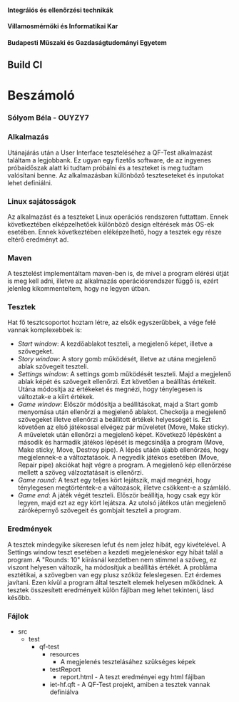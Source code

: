 #### Integráiós és ellenőrzési technikák
#### Villamosmérnöki és Informatikai Kar
#### Budapesti Műszaki és Gazdaságtudományi Egyetem

## Build CI
# Beszámoló
### Sólyom Béla - OUYZY7

### Alkalmazás
Utánajárás után a User Interface teszteléséhez a QF-Test alkalmazást találtam a legjobbank. Ez ugyan egy fizetős software,
de az ingyenes próbaidőszak alatt ki tudtam próbálni és a teszteket is meg tudtam valósítani benne.
Az alkalmazásban különböző teszteseteket és inputokat lehet definiálni.

### Linux sajátosságok
Az alkalmazást és a teszteket Linux operációs rendszeren futtattam.
Ennek következtében elképzelhetőek különböző design eltérések más OS-ek esetében. Ennek következtében eléképzelhető, hogy a tesztek egy része eltérő eredményt ad.

### Maven
A tesztelést implementáltam maven-ben is, de mivel a program elérési útját is meg kell adni, illetve az alkalmazás operációsrendszer függő is,
ezért jelenleg kikommenteltem, hogy ne legyen útban.

### Tesztek
Hat fő tesztcsoportot hoztam létre, az elsők egyszerűbbek, a vége felé vannak komplexebbek is:
* *Start window*: A kezdőablakot teszteli, a megjelenő képet, illetve a szövegeket.
* *Story window*: A story gomb működését, illetve az utána megjelenő ablak szövegeit teszteli.
* *Settings window*: A settings gomb működését teszteli. Majd a megjelenő ablak képét és szövegeit ellenőrzi. Ezt követően a beállítás értékeit. Utána módosítja az értékeket és megnézi, hogy ténylegesen is változtak-e a kiírt értékek.
* *Game window*: Először módósítja a beállításokat, majd a Start gomb menyomása után ellenőrzi a megjelenő ablakot. Checkolja a megjelenő szövegeket illetve ellenőrzi a beállított értékek helyességét is. Ezt követően az első játékossal elvégez pár műveletet (Move, Make sticky). A műveletek után ellenőrzi a megjelenő képet. Következő lépésként a második és harmadik játékos lépését is megcsinálja a program (Move, Make sticky, Move, Destroy pipe). A lépés utáén újabb ellenőrzés, hogy megjelennek-e a változtatások. A negyedik játékos esetében (Move, Repair pipe) akciókat hajt végre a program. A megjelenő kép ellenőrzése mellett a szöveg válzoztatásait is ellenőrzi.
* *Game round*: A teszt egy teljes kört lejátszik, majd megnézi, hogy ténylegesen megtörténtek-e a változások, illetve csökkent-e a számláló.
* *Game end*: A játék végét teszteli. Először beállítja, hogy csak egy kör legyen, majd ezt az egy kört lejátsza. Az utolsó játékos után megjelenő záróképernyő szövegeit és gombjait teszteli a program.

### Eredmények
A tesztek mindegyike sikeresen lefut és nem jelez hibát, egy kivételével. A Settings window teszt esetében a kezdeti megjelenéskor egy hibát talál a program.
A "Rounds: 10" kíírásnál kezdetben nem stimmel a szöveg, ez viszont helyesen változik, ha módosítjuk a beállítás értékét. A probláma esztétikai, a szövegben van egy plusz szóköz feleslegesen.
Ezt érdemes javítani. Ezen kívül a program által tesztelt elemek helyesen mőködnek.
A tesztek összesített eredményeit külön fájlban meg lehet tekinteni, lásd később.

### Fájlok
* src
    * test
        * qf-test
            * resources
                * A megjelenés tesztelásáhez szükséges képek
            * testReport
                * report.html   - A teszt eredményei egy html fájlban
            * iet-hf.qft        - A QF-Test projekt, amiben a tesztek vannak definiálva
